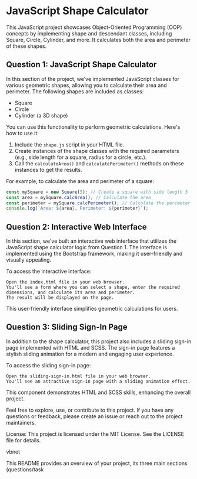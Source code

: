 # JavaScript Shape Calculator

This JavaScript project showcases Object-Oriented Programming (OOP) concepts by implementing shape and descendant classes, including Square, Circle, Cylinder, and more. It calculates both the area and perimeter of these shapes.

## Question 1: JavaScript Shape Calculator

In this section of the project, we've implemented JavaScript classes for various geometric shapes, allowing you to calculate their area and perimeter. The following shapes are included as classes:

- Square
- Circle
- Cylinder (a 3D shape)

You can use this functionality to perform geometric calculations. Here's how to use it:

1. Include the `shape.js` script in your HTML file.
2. Create instances of the shape classes with the required parameters (e.g., side length for a square, radius for a circle, etc.).
3. Call the `calculateArea()` and `calculatePerimeter()` methods on these instances to get the results.

For example, to calculate the area and perimeter of a square:

```javascript
const mySquare = new Square(5); // Create a square with side length 5
const area = mySquare.calcArea(); // Calculate the area
const perimeter = mySquare.calcPerimeter(); // Calculate the perimeter
console.log(`Area: ${area}, Perimeter: ${perimeter}`);
```

## Question 2: Interactive Web Interface

In this section, we've built an interactive web interface that utilizes the JavaScript shape calculator logic from Question 1. The interface is implemented using the Bootstrap framework, making it user-friendly and visually appealing.

To access the interactive interface:

    Open the index.html file in your web browser.
    You'll see a form where you can select a shape, enter the required dimensions, and calculate its area and perimeter.
    The result will be displayed on the page.

This user-friendly interface simplifies geometric calculations for users.

## Question 3: Sliding Sign-In Page

In addition to the shape calculator, this project also includes a sliding sign-in page implemented with HTML and SCSS. The sign-in page features a stylish sliding animation for a modern and engaging user experience.

To access the sliding sign-in page:

    Open the sliding-sign-in.html file in your web browser.
    You'll see an attractive sign-in page with a sliding animation effect.

This component demonstrates HTML and SCSS skills, enhancing the overall project.

Feel free to explore, use, or contribute to this project. If you have any questions or feedback, please create an issue or reach out to the project maintainers.

License: This project is licensed under the MIT License. See the LICENSE file for details.

vbnet


This README provides an overview of your project, its three main sections (questions/task
